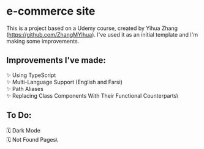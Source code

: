 # e-commerce site

This is a project based on a Udemy course, created by Yihua Zhang (https://github.com/ZhangMYihua). I've used it as an initial template and I'm making some improvements.

## Improvements I've made:

✨ Using TypeScript\
✨ Multi-Language Support (English and Farsi)\
✨ Path Aliases\
✨ Replacing Class Components With Their Functional Counterparts\

## To Do:

🗓 Dark Mode\
🗓 Not Found Pages\
